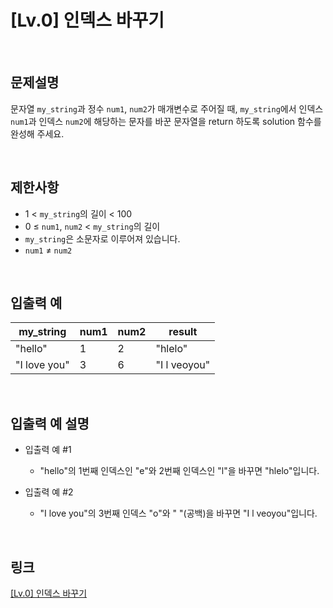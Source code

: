 # [Lv.0] 인덱스 바꾸기

<br>

## 문제설명
문자열 `my_string`과 정수 `num1`, `num2`가 매개변수로 주어질 때, `my_string`에서 인덱스 `num1`과 인덱스 `num2`에 해당하는 문자를 바꾼 문자열을 return 하도록 solution 함수를 완성해 주세요.

<br>

## 제한사항
- 1 < `my_string`의 길이 < 100
- 0 ≤ `num1`, `num2` < `my_string`의 길이
- `my_string`은 소문자로 이루어져 있습니다.
- `num1` ≠ `num2`

<br>

## 입출력 예
| my_string | num1 | num2 | result |
|---|---|---|---|
| "hello" | 1 | 2 | "hlelo" |
| "I love you" | 3 | 6 | "I l veoyou" |

<br>

## 입출력 예 설명
- 입출력 예 #1
    - "hello"의 1번째 인덱스인 "e"와 2번째 인덱스인 "l"을 바꾸면 "hlelo"입니다.

- 입출력 예 #2
    - "I love you"의 3번째 인덱스 "o"와 " "(공백)을 바꾸면 "I l veoyou"입니다.

<br>

## 링크
[[Lv.0] 인덱스 바꾸기](https://school.programmers.co.kr/learn/courses/30/lessons/120895)
